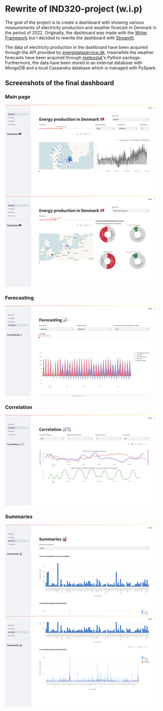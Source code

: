 # Rewrite of IND320-project (w.i.p)

The goal of the project is to create a dashboard with showing various
measurements of electricity production and weather forecast in Denmark in the
period of 2022. Originally, the dashboard was made with the [Writer
Framework](https://dev.writer.com/home/introduction) but I decided to rewrite
the dashboard with [Streamlit](https://streamlit.io/).

The data of electricity production in the dashboard have been acquired through
the API provided by [energidataservice.dk](energidataservice.dk), meanwhile the
weather forecasts have been acquired through
[meteostat](https://meteostat.net/en/)'s Python package. Furthermore, the data
have been stored in an external database with MongoDB and a local Cassandra
database which is managed with PySpark.

## Screenshots of the final dashboard

### Main page

![Dashboard](imgs/dashboard_1.jpeg)
![Dashboard, pie chart](imgs/dashboard_2.jpeg)

### Forecasting

![Forecasting](imgs/forecasting.jpeg)

### Correlation

![Correlation](imgs/correlation.jpeg)

### Summaries

![Summary 1](imgs/summaries_1.jpeg)
![Summary 2](imgs/summaries_2.jpeg)

